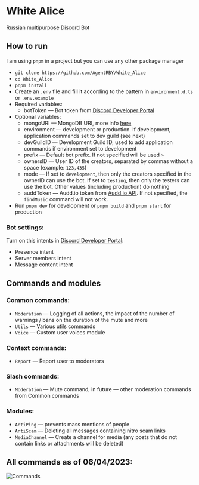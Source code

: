 # White Alice

Russian multipurpose Discord Bot

## How to run

I am using `pnpm` in a project but you can use any other package manager

- `git clone https://github.com/AgentRBY/White_Alice`
- `cd White_Alice`
- `pnpm install`
- Create an `.env` file and fill it according to the pattern in `environment.d.ts` or `.env.example`
- Required variables:
    - botToken — Bot token from [Discord Developer Portal](https://discord.com/developers/applications)
- Optional variables:
    - mongoURI — MongoDB URI, more info [here](https://www.mongodb.com/docs/manual/reference/connection-string)
    - environment — development or production. If development, application commands set to dev guild (see next)
    - devGuildID — Development Guild ID, used to add application commands if environment set to development
    - prefix — Default bot prefix. If not specified will be used `>`
    - ownersID — User ID of the creators, separated by commas without a space (example: `123,435`)
    - mode — If set to `development`, then only the creators specified in the ownerID can use the bot. If set
      to `testing`, then only the testers can use the bot. Other values (including production) do nothing
    - auddToken — Audd.io token from [Audd.io API](https://docs.audd.io/). If not specified, the `findMusic` command
      will not work.
- Run `pnpm dev` for development or `pnpm build` and `pnpm start` for production

### **Bot settings:**

Turn on this intents in [Discord Developer Portal](https://discord.com/developers/applications):

- Presence intent
- Server members intent
- Message content intent

## Commands and modules

### **Common commands:**

- `Moderation` — Logging of all actions, the impact of the number of warnings / bans on the duration of the mute and
  more
- `Utils` — Various utils commands
- `Voice` — Custom user voices module

### **Context commands:**

- `Report` — Report user to moderators

### **Slash commands:**

- `Moderation` — Mute command, in future — other moderation commands from Common commands

### **Modules:**

- `AntiPing` — prevents mass mentions of people
- `AntiScam` — Deleting all messages containing nitro scam links
- `MediaChannel` — Create a channel for media (any posts that do not contain links or attachments will be deleted)

## All commands as of 06/04/2023:

![Commands](https://i.imgur.com/rsYdOFl.png)



